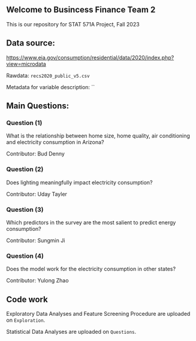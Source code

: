 ## Welcome to Busincess Finance Team 2
This is our repository for STAT 571A Project, Fall 2023

## Data source:
https://www.eia.gov/consumption/residential/data/2020/index.php?view=microdata

Rawdata: `recs2020_public_v5.csv`

Metadata for variable description:  ``
## Main Questions:
### Question (1)
What is the relationship between home size, home quality, air conditioning and electricity
consumption in Arizona?

Contributor: Bud Denny
### Question (2)
Does lighting meaningfully impact electricity consumption?

Contributor: Uday Tayler
### Question (3)
Which predictors in the survey are the most salient to predict energy consumption?

Contributor: Sungmin Ji
### Question (4)
Does the model work for the electricity consumption in other states?

Contributor: Yulong Zhao

## Code work
Exploratory Data Analyses and Feature Screening Procedure are uploaded on `Exploration`.

Statistical Data Analyses are uploaded on `Questions`.

